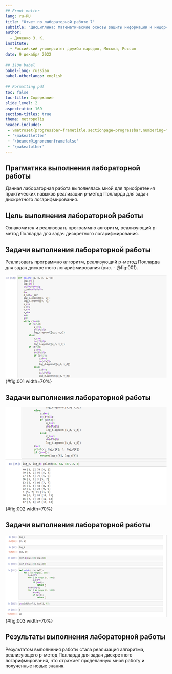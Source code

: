 ```yaml
---
## Front matter
lang: ru-RU
title: "Отчет по лабораторной работе 7"
subtitle: "Дисциплина: Математические основы защиты информации и информационной безопасности"
author:
  - Дяченко З. К.
institute:
  - Российский университет дружбы народов, Москва, Россия
date: 9 декабря 2022

## i18n babel
babel-lang: russian
babel-otherlangs: english

## Formatting pdf
toc: false
toc-title: Содержание
slide_level: 2
aspectratio: 169
section-titles: true
theme: metropolis
header-includes:
 - \metroset{progressbar=frametitle,sectionpage=progressbar,numbering=fraction}
 - '\makeatletter'
 - '\beamer@ignorenonframefalse'
 - '\makeatother'
---
```


## Прагматика выполнения лабораторной работы

Данная лабораторная работа выполнялась мной для приобретения практических навыков реализации p-метод Полларда для задач дискретного логарифмирования.

## Цель выполнения лабораторной работы

Ознакомится и реализовать программно алгоритм, реализующий p-метод Полларда для задач дискретного логарифмирования.

## Задачи выполнения лабораторной работы

Реализовать программно алгоритм, реализующий p-метод Полларда для задач дискретного логарифмирования (рис. - @fig:001).

![Реализация шагов 1 и 2 алгоритма, реализующего p-метод Полларда для задач дискретного логарифмирования](images/2.png){#fig:001 width=70%}

## Задачи выполнения лабораторной работы

![Реализация шагов 1 и 2 алгоритма, реализующего p-метод Полларда для задач дискретного логарифмирования](images/3.png){#fig:002 width=70%}

## Задачи выполнения лабораторной работы

![Реализация 3 шага алгоритма](images/4.png){#fig:003 width=70%}

## Результаты выполнения лабораторной работы

Результатом выполнения работы стала реализация алгоритма, реализующего p-метод Полларда для задач дискретного логарифмирования, что отражает проделанную мной работу и полученные новые знания.
